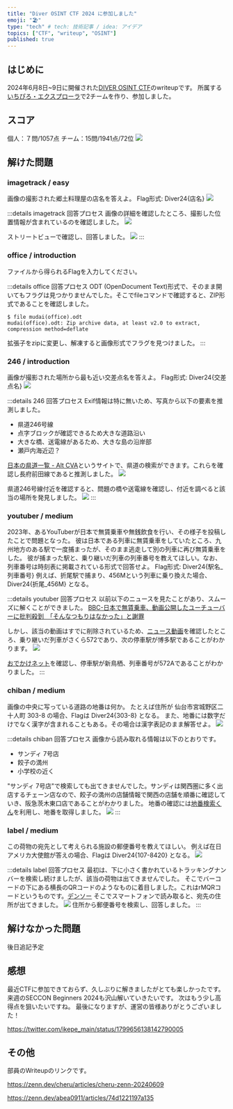 ```yaml
---
title: "Diver OSINT CTF 2024 に参加しました"
emoji: "🏖️"
type: "tech" # tech: 技術記事 / idea: アイデア
topics: ["CTF", "writeup", "OSINT"]
published: true
---
```


## はじめに
2024年6月8日~9日に開催された[DIVER OSINT CTF](https://ctfd.diverctf.org/)のwriteupです。
所属する[いちぴろ・エクスプローラ](https://x.com/hcu_tech)で2チームを作り、参加しました。

## スコア
個人：７問/1057点
チーム：15問/1941点/72位
![](/images/Diver-0.png)



## 解けた問題
### imagetrack / easy
画像の撮影された郷土料理屋の店名を答えよ。
Flag形式: Diver24{店名}
![](/images/Diver-1.JPG)

:::details imagetrack 回答プロセス
画像の詳細を確認したところ、撮影した位置情報が含まれているのを確認しました。
![](/images/Diver-1-2.png)

ストリートビューで確認し、回答しました。
![](/images/Diver-1-4.png)
:::

### office / introduction
ファイルから得られるFlagを入力してください。

:::details office 回答プロセス
ODT (OpenDocument Text)形式で、そのまま開いてもフラグは見つかりませんでした。そこでfileコマンドで確認すると、ZIP形式であることを確認しました。
```shell
$ file mudai(office).odt
mudai(office).odt: Zip archive data, at least v2.0 to extract, compression method=deflate
```

拡張子をzipに変更し、解凍すると画像形式でフラグを見つけました。
:::


### 246 / introduction
画像が撮影された場所から最も近い交差点名を答えよ。
Flag形式: Diver24{交差点名}
![](/images/Diver-3-1.jpg)

:::details 246 回答プロセス
Exif情報は特に無いため、写真から以下の要素を推測しました。
- 県道246号線
- 点字ブロックが確認できるため大きな道路沿い
- 大きな橋、送電線があるため、大きな島の沿岸部
- 瀬戸内海近辺？


[日本の県道一覧 - Alt CVA](https://altcva.main.jp/pref/)というサイトで、県道の検索ができます。これらを確認し長府前田線であると推測しました。
![](/images/Diver-3-2.png)

県道246号線付近を確認すると、問題の橋や送電線を確認し、付近を調べると該当の場所を発見しました。
![](/images/Diver-3-3.png)
:::


### youtuber / medium
2023年、あるYouTuberが日本で無賃乗車や無銭飲食を行い、その様子を投稿したことで問題となった。
彼は日本である列車に無賃乗車をしていたところ、九州地方のある駅で一度捕まったが、そのまま逃走して別の列車に再び無賃乗車をした。
彼が捕まった駅と、乗り継いだ列車の列車番号を教えてほしい。なお、列車番号は時刻表に掲載されている形式で回答せよ。
Flag形式: Diver24{駅名_列車番号}
例えば、折尾駅で捕まり、456Mという列車に乗り換えた場合、Diver24{折尾_456M} となる。

:::details youtuber 回答プロセス
以前以下のニュースを見たことがあり、スムーズに解くことができました。
[BBC-日本で無賃乗車、動画公開したユーチューバーに批判殺到　「そんなつもりはなかった」と謝罪](https://www.bbc.com/japanese/67247960)

しかし、該当の動画はすでに削除されているため、[ニュース動画](https://www.youtube.com/watch?v=56X36sim3TM)を確認したところ、乗り継いだ列車がさくら572であり、次の停車駅が博多駅であることがわかります。
![](/images/Diver-4-1.png)

[おでかけネット](https://timetable.jr-odekake.net/train-timetable/104121?date=20240217)を確認し、停車駅が新鳥栖、列車番号が572Aであることがわかりました。
:::


### chiban / medium
画像の中央に写っている道路の地番は何か。
たとえば住所が 仙台市宮城野区二十人町 303-8 の場合、Flagは Diver24{303-8} となる。
また、地番には数字だけでなく漢字が含まれることもある。その場合は漢字表記のまま解答せよ。
![](/images/Diver-5-1.jpg)

:::details chiban 回答プロセス
画像から読み取れる情報は以下のとおりです。
- サンディ 7号店
- 餃子の満州
- 小学校の近く

"サンディ 7号店"で検索しても出てきませんでした。サンディは関西圏に多く出店するチェーン店なので、餃子の満州の店舗情報で関西の店舗を順番に確認していき、阪急茨木東口店であることがわかりました。
地番の確認には[地番検索くん](https://chiban-kensaku.com/)を利用し、地番を取得しました。
![](/images/Diver-5-3.png)
:::

### label / medium
この荷物の宛先として考えられる施設の郵便番号を教えてほしい。
例えば在日アメリカ大使館が答えの場合、Flagは Diver24{107-8420} となる。
![](/images/Diver-6-1.jpg)

:::details label 回答プロセス
最初は、下に小さく書かれているトラッキングナンバーを検索し続けましたが、該当の荷物は出てきませんでした。
そこでバーコードの下にある横長のQRコードのようなものに着目しました。これはrMQRコードというものです。[デンソー](https://www.denso-wave.com/ja/adcd/info/detail__220525.html)
そこでスマートフォンで読み取ると、宛先の住所が出てきました。
![](/images/Diver-6-2.png)
住所から郵便番号を検索し、回答しました。
:::

## 解けなかった問題
後日追記予定

## 感想
最近CTFに参加できておらず、久しぶりに解きましたがとても楽しかったです。来週のSECCON Beginners 2024も沢山解いていきたいです。
次はもう少し高得点を狙いたいですね。
最後になりますが、運営の皆様ありがとうございました！

https://twitter.com/ikepe_main/status/1799656138142790005

## その他
部員のWriteupのリンクです。

https://zenn.dev/cheru/articles/cheru-zenn-20240609

https://zenn.dev/abea0911/articles/74d1221197a135